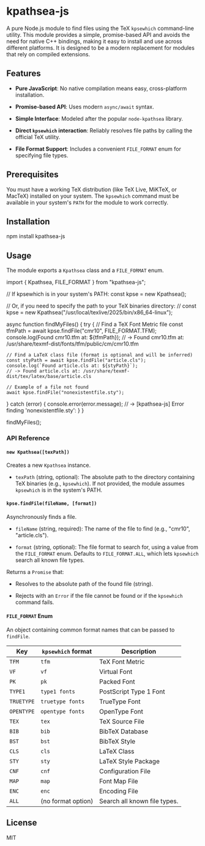 # kpathsea-js

A pure Node.js module to find files using the TeX `kpsewhich` command-line utility. This module provides a simple, promise-based API and avoids the need for native C++ bindings, making it easy to install and use across different platforms. It is designed to be a modern replacement for modules that rely on compiled extensions.

## Features

* **Pure JavaScript**: No native compilation means easy, cross-platform installation.

* **Promise-based API**: Uses modern `async/await` syntax.

* **Simple Interface**: Modeled after the popular `node-kpathsea` library.

* **Direct `kpsewhich` interaction**: Reliably resolves file paths by calling the official TeX utility.

* **File Format Support**: Includes a convenient `FILE_FORMAT` enum for specifying file types.

## Prerequisites

You must have a working TeX distribution (like TeX Live, MiKTeX, or MacTeX) installed on your system. The `kpsewhich` command must be available in your system's `PATH` for the module to work correctly.

## Installation

npm install kpathsea-js


## Usage

The module exports a `Kpathsea` class and a `FILE_FORMAT` enum.

import { Kpathsea, FILE_FORMAT } from "kpathsea-js";

// If kpsewhich is in your system's PATH:
const kpse = new Kpathsea();

// Or, if you need to specify the path to your TeX binaries directory:
// const kpse = new Kpathsea("/usr/local/texlive/2025/bin/x86_64-linux");

async function findMyFiles() {
try {
// Find a TeX Font Metric file
const tfmPath = await kpse.findFile("cmr10", FILE_FORMAT.TFM);
console.log(Found cmr10.tfm at: ${tfmPath});
// -> Found cmr10.tfm at: /usr/share/texmf-dist/fonts/tfm/public/cm/cmr10.tfm

    // Find a LaTeX class file (format is optional and will be inferred)
    const styPath = await kpse.findFile("article.cls");
    console.log(`Found article.cls at: ${styPath}`);
    // -> Found article.cls at: /usr/share/texmf-dist/tex/latex/base/article.cls

    // Example of a file not found
    await kpse.findFile("nonexistentfile.sty");

} catch (error) {
    console.error(error.message);
    // -> [kpathsea-js] Error finding 'nonexistentfile.sty': 
}
}

findMyFiles();


### API Reference

#### `new Kpathsea([texPath])`

Creates a new `Kpathsea` instance.

* `texPath` (string, optional): The absolute path to the directory containing TeX binaries (e.g., `kpsewhich`). If not provided, the module assumes `kpsewhich` is in the system's PATH.

#### `kpse.findFile(fileName, [format])`

Asynchronously finds a file.

* `fileName` (string, required): The name of the file to find (e.g., "cmr10", "article.cls").

* `format` (string, optional): The file format to search for, using a value from the `FILE_FORMAT` enum. Defaults to `FILE_FORMAT.ALL`, which lets `kpsewhich` search all known file types.

Returns a `Promise` that:

* Resolves to the absolute path of the found file (string).

* Rejects with an `Error` if the file cannot be found or if the `kpsewhich` command fails.

#### `FILE_FORMAT` Enum

An object containing common format names that can be passed to `findFile`.

| Key | `kpsewhich` format | Description | 
 | ----- | ----- | ----- | 
| `TFM` | `tfm` | TeX Font Metric | 
| `VF` | `vf` | Virtual Font | 
| `PK` | `pk` | Packed Font | 
| `TYPE1` | `type1 fonts` | PostScript Type 1 Font | 
| `TRUETYPE` | `truetype fonts` | TrueType Font | 
| `OPENTYPE` | `opentype fonts` | OpenType Font | 
| `TEX` | `tex` | TeX Source File | 
| `BIB` | `bib` | BibTeX Database | 
| `BST` | `bst` | BibTeX Style | 
| `CLS` | `cls` | LaTeX Class | 
| `STY` | `sty` | LaTeX Style Package | 
| `CNF` | `cnf` | Configuration File | 
| `MAP` | `map` | Font Map File | 
| `ENC` | `enc` | Encoding File | 
| `ALL` | (no format option) | Search all known file types. | 

## License

MIT